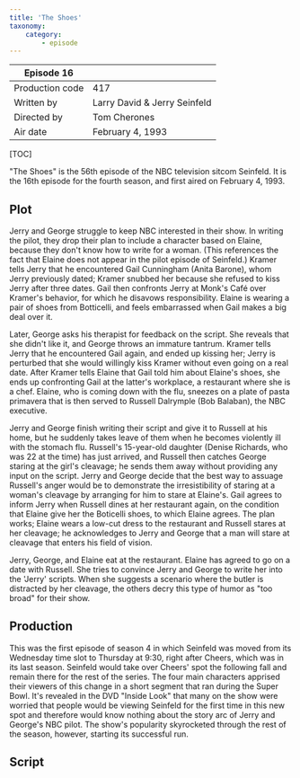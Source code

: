 ```yaml
---
title: 'The Shoes'
taxonomy:
    category:
        - episode
---
```


| Episode 16 | |
|-----------------|--------------------------------|
| Production code | 417                            |
| Written by      | Larry David & Jerry Seinfeld |
| Directed by     | Tom Cherones                   |
| Air date        | February 4, 1993                  |

[TOC]

"The Shoes" is the 56th episode of the NBC television sitcom Seinfeld. It is the 16th episode for the fourth season, and first aired on February 4, 1993.

## Plot

Jerry and George struggle to keep NBC interested in their show. In writing the pilot, they drop their plan to include a character based on Elaine, because they don't know how to write for a woman. (This references the fact that Elaine does not appear in the pilot episode of Seinfeld.) Kramer tells Jerry that he encountered Gail Cunningham (Anita Barone), whom Jerry previously dated; Kramer snubbed her because she refused to kiss Jerry after three dates. Gail then confronts Jerry at Monk's Café over Kramer's behavior, for which he disavows responsibility. Elaine is wearing a pair of shoes from Botticelli, and feels embarrassed when Gail makes a big deal over it.

Later, George asks his therapist for feedback on the script. She reveals that she didn't like it, and George throws an immature tantrum. Kramer tells Jerry that he encountered Gail again, and ended up kissing her; Jerry is perturbed that she would willingly kiss Kramer without even going on a real date. After Kramer tells Elaine that Gail told him about Elaine's shoes, she ends up confronting Gail at the latter's workplace, a restaurant where she is a chef. Elaine, who is coming down with the flu, sneezes on a plate of pasta primavera that is then served to Russell Dalrymple (Bob Balaban), the NBC executive.

Jerry and George finish writing their script and give it to Russell at his home, but he suddenly takes leave of them when he becomes violently ill with the stomach flu. Russell's 15-year-old daughter (Denise Richards, who was 22 at the time) has just arrived, and Russell then catches George staring at the girl's cleavage; he sends them away without providing any input on the script. Jerry and George decide that the best way to assuage Russell's anger would be to demonstrate the irresistibility of staring at a woman's cleavage by arranging for him to stare at Elaine's. Gail agrees to inform Jerry when Russell dines at her restaurant again, on the condition that Elaine give her the Boticelli shoes, to which Elaine agrees. The plan works; Elaine wears a low-cut dress to the restaurant and Russell stares at her cleavage; he acknowledges to Jerry and George that a man will stare at cleavage that enters his field of vision.

Jerry, George, and Elaine eat at the restaurant. Elaine has agreed to go on a date with Russell. She tries to convince Jerry and George to write her into the 'Jerry' scripts. When she suggests a scenario where the butler is distracted by her cleavage, the others decry this type of humor as "too broad" for their show.

## Production

This was the first episode of season 4 in which Seinfeld was moved from its Wednesday time slot to Thursday at 9:30, right after Cheers, which was in its last season. Seinfeld would take over Cheers' spot the following fall and remain there for the rest of the series. The four main characters apprised their viewers of this change in a short segment that ran during the Super Bowl. It's revealed in the DVD "Inside Look" that many on the show were worried that people would be viewing Seinfeld for the first time in this new spot and therefore would know nothing about the story arc of Jerry and George's NBC pilot. The show's popularity skyrocketed through the rest of the season, however, starting its successful run.

## Script

